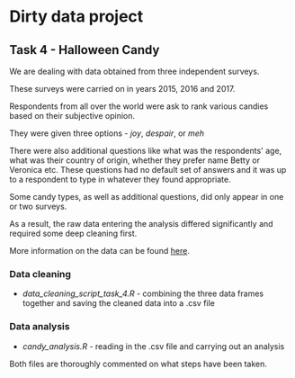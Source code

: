 # Dirty data project 
## Task 4 - Halloween Candy

We are dealing with data obtained from three independent surveys.

These surveys were carried on in years 2015, 2016 and 2017.

Respondents from all over the world were ask to rank various candies based on their subjective opinion.

They were given three options - *joy*, *despair*, or *meh*

There were also additional questions like what was the respondents' age, what was their country of origin, whether they prefer name Betty or Veronica etc. These questions had no default set of answers and it was up to a respondent to type in whatever they found appropriate.

Some candy types, as well as additional questions, did only appear in one or two surveys.

As a result, the raw data entering the analysis differed significantly and required some deep cleaning first.

More information on the data can be found 
[here](https://www.scq.ubc.ca/so-much-candy-data-seriously/).


### Data cleaning

* _data\_cleaning\_script\_task\_4.R_ - combining the three data frames together and saving the cleaned data into a .csv file
 
### Data analysis

* _candy\_analysis.R_ - reading in the .csv file and carrying out an analysis

Both files are thoroughly commented on what steps have been taken.